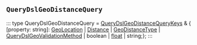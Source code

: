 ## `QueryDslGeoDistanceQuery`
:::
type QueryDslGeoDistanceQuery = [QueryDslGeoDistanceQueryKeys](./QueryDslGeoDistanceQueryKeys.md) & { [property: string]: [GeoLocation](./GeoLocation.md) | [Distance](./Distance.md) | [GeoDistanceType](./GeoDistanceType.md) | [QueryDslGeoValidationMethod](./QueryDslGeoValidationMethod.md) | boolean | [float](./float.md) | string;};
:::
